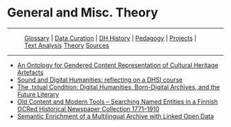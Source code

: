 # General and Misc. Theory

---

<figure>
    <p>
        <a href="{{site.baseurl}}/index.html">Glossary</a> |
        <a href="{{site.baseurl}}/pages/data_curation.html">Data Curation</a> |
        <a href="{{site.baseurl}}/pages/dh_history.html">DH History</a> |
        <a href="{{site.baseurl}}/pages/pedagogy.html">Pedagogy</a> |
        <a href="{{site.baseurl}}/pages/projects.html">Projects</a> |
        <a href="{{site.baseurl}}/pages/text_analysis.html">Text Analysis</a>
        <a href="{{site.baseurl}}/pages/theory.html">Theory</a>
        <a href="{{site.baseurl}}/pages/sources.html">Sources</a>
    </p>
</figure>

---

* [An Ontology for Gendered Content Representation of Cultural Heritage Artefacts](http://www.digitalhumanities.org/dhq/vol/11/3/000316/000316.html)
* [Sound and Digital Humanities: reflecting on a DHSI course](http://www.digitalhumanities.org/dhq/vol/10/1/000239/000239.html)
* [The .txtual Condition: Digital Humanities, Born-Digital Archives, and the Future Literary](http://www.digitalhumanities.org/dhq/vol/7/1/000151/000151.html)
* [Old Content and Modern Tools – Searching Named Entities in a Finnish OCRed Historical Newspaper Collection 1771–1910](http://www.digitalhumanities.org/dhq/vol/11/3/000333/000333.html)
* [Semantic Enrichment of a Multilingual Archive with Linked Open Data](http://www.digitalhumanities.org/dhq/vol/11/4/000328/000328.html)
